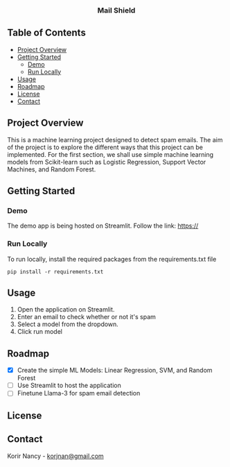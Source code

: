 <h3 align="Center">Mail Shield</h3>

<!-- TABLE OF CONTENTS -->
## Table of Contents
- [Project Overview](#project-overview)
- [Getting Started](#getting-started)
    - [Demo](#demo)
    - [Run Locally](#run-locally)
- [Usage](#usage)
- [Roadmap](#roadmap)
- [License](#license)
- [Contact](#contact)


## Project Overview
This is a machine learning project designed to detect spam emails. The aim of the project is to explore the different ways that this project can be implemented. For the first section, we shall use simple machine learning models from Scikit-learn such as Logistic Regression, Support Vector Machines, and Random Forest.

<!-- GETTING STARTED -->
## Getting Started

### Demo
The demo app is being hosted on Streamlit. Follow the link: [https://](https://)

### Run Locally
To run locally, install the required packages from the requirements.txt file
```
pip install -r requirements.txt
```

## Usage
1. Open the application on Streamlit.
2. Enter an email to check whether or not it's spam
3. Select a model from the dropdown.
4. Click run model

## Roadmap
- [x] Create the simple ML Models: Linear Regression, SVM, and Random Forest
- [ ] Use Streamlit to host the application
- [ ] Finetune Llama-3 for spam email detection

## License

## Contact
Korir Nancy - korjnan@gmail.com

